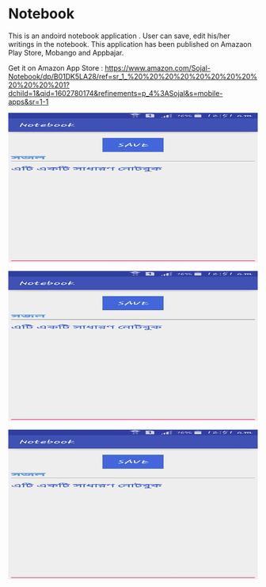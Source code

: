 # Notebook
This is an andoird notebook application . 
User can save, edit his/her writings in the notebook. 
This application has been published on Amazaon Play Store, Mobango and Appbajar.

Get it on Amazon App Store : https://www.amazon.com/Sojal-Notebook/dp/B01DK5LA28/ref=sr_1_%20%20%20%20%20%20%20%20%20%20%20%201?dchild=1&qid=1602780174&refinements=p_4%3ASojal&s=mobile-apps&sr=1-1

![Note](https://github.com/aminul7506/Notebook/blob/master/Notebook-1.png?raw=true "Note")

![Note Save](https://github.com/aminul7506/Notebook/blob/master/Notebook-2.png?raw=true "Note Save")

![Notes](https://github.com/aminul7506/Notebook/blob/master/NoteBook-3.png?raw=true "Notes")
